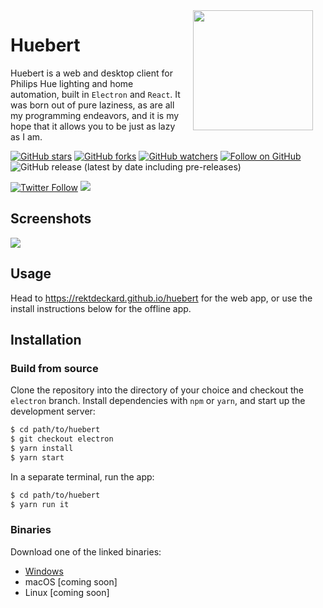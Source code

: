 <img src="https://i.imgur.com/SHFIm8n.png" width="192" align="right" hspace="20" />

# Huebert
Huebert is a web and desktop client for Philips Hue lighting and home automation, built in `Electron`  and `React`. It was born out of pure laziness, as are all my programming endeavors, and it is my hope that it allows you to be just as lazy as I am.

[![GitHub stars](https://img.shields.io/github/stars/rektdeckard/huebert?style=flat-square&label=Star)](https://github.com/rektdeckard/huebert)
[![GitHub forks](https://img.shields.io/github/forks/rektdeckard/huebert?style=flat-square&label=Fork)](https://github.com/rektdeckard/huebert/fork)
[![GitHub watchers](https://img.shields.io/github/watchers/rektdeckard/huebert?style=flat-square&label=Watch)](https://github.com/rektdeckard/huebert)
[![Follow on GitHub](https://img.shields.io/github/followers/rektdeckard?style=flat-square&label=Follow)](https://github.com/rektdeckard)
![GitHub release (latest by date including pre-releases)](https://img.shields.io/github/v/release/rektdeckard/huebert?include_prereleases&label=Release&style=flat-square)

[![Twitter Follow](https://img.shields.io/twitter/follow/friedtm.svg?style=flat-square)](https://twitter.com/friedtm)
[![](https://img.shields.io/badge/paypal-buy%20me%20a%20coffee-green.svg?style=flat-square)](https://paypal.me/TobiasFried)

## Screenshots
<img src="https://i.imgur.com/CUF5LBD.jpg" align="center" />

## Usage
Head to https://rektdeckard.github.io/huebert for the web app, or use the install instructions below for the offline app.

## Installation

### Build from source
Clone the repository into the directory of your choice and checkout the `electron` branch. Install dependencies with `npm` or `yarn`, and start up the development server:
```bash
$ cd path/to/huebert
$ git checkout electron
$ yarn install
$ yarn start
```
In a separate terminal, run the app:
```bash
$ cd path/to/huebert
$ yarn run it
```

### Binaries
Download one of the linked binaries:

- [Windows](https://github.com/rektdeckard/huebert/releases/download/v0.1.3/huebert-0.1.3.Setup.exe)
- macOS [coming soon]
- Linux [coming soon]
  
